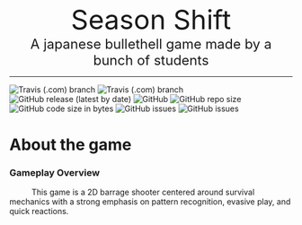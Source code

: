 <div align="center">
    <!-- <img src="Resources/Logo.png atl="SeasonShift" height=75 align="bottom> -->
    <font size="15">Season Shift</font>
    <br>
    <font size="5">A japanese bullethell game made by a bunch of students</font>
    <hr />
</div>

![Travis (.com) branch](https://img.shields.io/travis/com/barrage-studios/SeasonShift/master?label=Stable%20Build)
![Travis (.com) branch](https://img.shields.io/travis/com/barrage-studios/SeasonShift/developement?label=Un-Stable%20Build)
![GitHub release (latest by date)](https://img.shields.io/github/v/release/barrage-studios/SeasonShift?label=Release)
![GitHub](https://img.shields.io/github/license/barrage-studios/SeasonShift)
![GitHub repo size](https://img.shields.io/github/repo-size/barrage-studios/SeasonShift)
![GitHub code size in bytes](https://img.shields.io/github/languages/code-size/barrage-studios/SeasonShift)
![GitHub issues](https://img.shields.io/github/issues-raw/barrage-studios/SeasonShift)
![GitHub issues](https://img.shields.io/github/issues-closed-raw/barrage-studios/SeasonShift)

# About the game
### Gameplay Overview
&nbsp;&nbsp;&nbsp;&nbsp;&nbsp;&nbsp;&nbsp;&nbsp;&nbsp;&nbsp;This game is a 2D barrage shooter centered around survival mechanics with a strong emphasis on pattern recognition, evasive play, and quick reactions.
